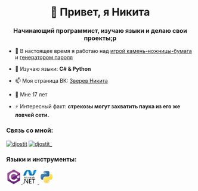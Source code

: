 <h1 align="center">👋 Привет, я Никита</h1>
<h3 align="center">Начинающий программист, изучаю языки и делаю свои проекты;p</h3>

- 🔭 В настоящее время я работаю над [игрой камень-ножницы-бумага](https://github.com/Djostit/Rock-Paper-Scissors) и [генератором пароля](https://github.com/Djostit/Genetator-password)

- 🌱 Изучаю языки: **C# & Python**

- 📫 Моя страница ВК: [Зверев Никита](https://vk.com/djostit)

- 🌵 Мне 17 лет

- ⚡ Интересный факт: **стрекозы могут захватить паука из его же ловчей сети.**

<h3 align="left">Связь со мной:</h3>
<p align="left">
<a href="https://twitter.com/djostit" target="blank"><img align="center" src="https://raw.githubusercontent.com/rahuldkjain/github-profile-readme-generator/master/src/images/icons/Social/twitter.svg" alt="djostit" height="30" width="40" /></a>
<a href="https://instagram.com/djostit_" target="blank"><img align="center" src="https://raw.githubusercontent.com/rahuldkjain/github-profile-readme-generator/master/src/images/icons/Social/instagram.svg" alt="djostit_" height="30" width="40" /></a>
</p>

<h3 align="left">Языки и инструменты:</h3>
<p align="left"> <a href="https://www.w3schools.com/cs/" target="_blank" rel="noreferrer"> <img src="https://raw.githubusercontent.com/devicons/devicon/master/icons/csharp/csharp-original.svg" alt="csharp" width="40" height="40"/> </a> <a href="https://dotnet.microsoft.com/" target="_blank" rel="noreferrer"> <img src="https://raw.githubusercontent.com/devicons/devicon/master/icons/dot-net/dot-net-original-wordmark.svg" alt="dotnet" width="40" height="40"/> </a> <a href="https://www.python.org" target="_blank" rel="noreferrer"> <img src="https://raw.githubusercontent.com/devicons/devicon/master/icons/python/python-original.svg" alt="python" width="40" height="40"/> </a> </p>

